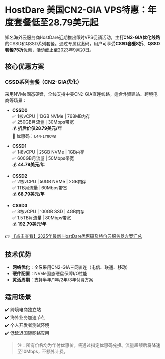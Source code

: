 # HostDare 美国CN2-GIA VPS特惠：年度套餐低至28.79美元起

知名海外云服务商HostDare近期推出限时VPS促销活动，主打**CN2-GIA优化线路**的CSSD和QSSD系列套餐。通过专属优惠码，用户可享受**CSSD套餐8折**、**QSSD套餐75折**优惠，活动截止至2023年9月20日。

## 核心优惠方案

### CSSD系列套餐（CN2-GIA优化）
采用NVMe固态硬盘，全线支持中美CN2-GIA直连线路，适合外贸建站、跨境电商等场景：

- **CSSD0**  
  ✅ 1核vCPU | 10GB NVMe | 768MB内存  
  ✅ 250GB月流量 | 30Mbps带宽  
  💰 **折后价仅28.79美元/年**  
  🔖 优惠码：`L4NF1Y8OWB`

- **CSSD1**  
  ✅ 1核vCPU | 25GB NVMe | 1GB内存  
  ✅ 600GB月流量 | 50Mbps带宽  
  💰 **44.79美元/年**

- **CSSD2**  
  ✅ 2核vCPU | 50GB NVMe | 2GB内存  
  ✅ 1TB月流量 | 60Mbps带宽  
  💰 **68.79美元/年**

- **CSSD3**  
  ✅ 3核vCPU | 100GB SSD | 4GB内存  
  ✅ 1.5TB月流量 | 80Mbps带宽  
  💰 **192.79美元/年**

👉 [【点击查看】2025年最新 HostDare优惠码及特价云服务器方案汇总](https://bit.ly/hostdare)

## 技术优势
- **网络优化**：全系采用CN2-GIA三网直连（电信、联通、移动）
- **硬件配置**：NVMe固态硬盘保障I/O性能
- **灵活周期**：支持半年/1年/2年/3年付费方案

## 适用场景
✔️ 跨境电商独立站  
✔️ 海外业务加速节点  
✔️ 个人开发者测试环境  
✔️ 低延迟国际网络应用

> 注：所有价格均为年付优惠价，需通过指定优惠码兑换。流量超额后将降速至10Mbps，不额外计费。